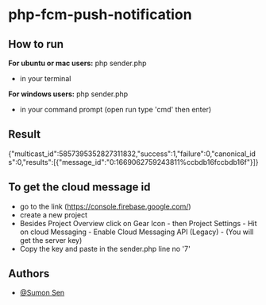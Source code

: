 # php-fcm-push-notification

## How to run

**For ubuntu or mac users:** php sender.php
- in your terminal


**For windows users:** php sender.php
- in your command prompt (open run type 'cmd' then enter)


## Result
{"multicast_id":5857395352827311832,"success":1,"failure":0,"canonical_ids":0,"results":[{"message_id":"0:1669062759243811%ccbdb16fccbdb16f"}]}

## To get the cloud message id
- go to the link (https://console.firebase.google.com/)
- create a new project
- Besides Project Overview click on Gear Icon
        - then Project Settings
        - Hit on cloud Messaging
        - Enable Cloud Messaging API (Legacy)
        - (You will get the server key)
 - Copy the key and paste in the sender.php line no '7'
 

## Authors

- [@Sumon Sen](https://www.linkedin.com/in/sumonsenind/)
